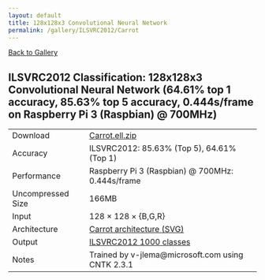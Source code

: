 ```yaml
---
layout: default
title: 128x128x3 Convolutional Neural Network
permalink: /gallery/ILSVRC2012/Carrot
---
```


[Back to Gallery](/ELL/gallery)

## ILSVRC2012 Classification: 128x128x3 Convolutional Neural Network (64.61% top 1 accuracy, 85.63% top 5 accuracy, 0.444s/frame on Raspberry Pi 3 (Raspbian) @ 700MHz)

<table class="table table-striped table-bordered">
    <tr>
        <td> Download </td>
        <td colspan="3"> <a href="https://github.com/Microsoft/ELL-models/raw/master/models/ILSVRC2012/Carrot/Carrot.ell.zip">Carrot.ell.zip</a></td>
    </tr>
    <tr>
        <td> Accuracy </td>
        <td colspan="3"> ILSVRC2012: 85.63% (Top 5), 64.61% (Top 1) </td>
    </tr>
    <tr>
        <td> Performance </td>
        <td colspan="3"> Raspberry Pi 3 (Raspbian) @ 700MHz: 0.444s/frame </td>
    </tr>
    <tr>
        <td> Uncompressed Size </td>
        <td colspan="3"> 166MB </td>
    </tr>
    <tr>
        <td> Input </td>
        <td colspan="3"> 128 &times; 128 &times; {B,G,R} </td>
    </tr>
    <tr>
        <td> Architecture </td>
        <td>
            <a href="https://github.com/Microsoft/ELL-models/raw/master/models/ILSVRC2012/Carrot/Carrot.cntk.svg?sanitize=true" target="_blank">Carrot architecture (SVG)</a>
        </td>
    </tr>
    <tr>
        <td> Output </td>
        <td colspan="3"> <a href="https://github.com/Microsoft/ELL-models/raw/master/models/ILSVRC2012/categories.txt">ILSVRC2012 1000 classes</a> </td>
    </tr>
    <tr>
        <td> Notes </td>
        <td colspan="3"> Trained by v-jlema@microsoft.com using CNTK 2.3.1 </td>
    </tr>
</table>


